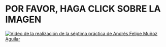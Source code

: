 # POR FAVOR, HAGA CLICK SOBRE LA IMAGEN

[![Video de la realización de la séptima práctica de Andrés Felipe Muñoz Aguilar](https://github.com/AndresFelipeMunozAguilar/Group_S13T3_Repository/assets/74680151/d219830b-b3d7-44b2-b215-0892f7a9b399)](https://www.youtube.com/watch?v=TCUQQOiNXJA)
